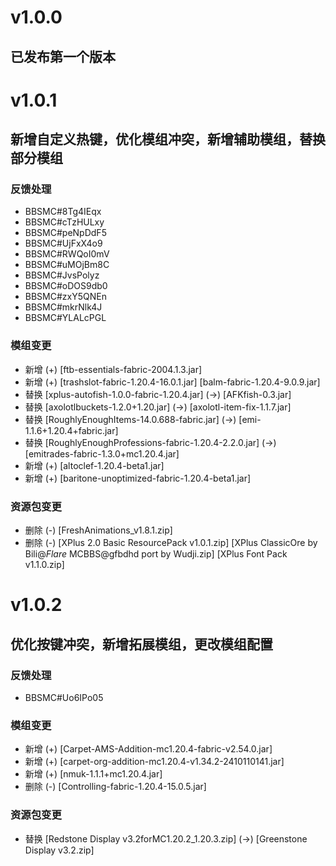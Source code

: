 # **v1.0.0**

## 已发布第一个版本

# **v1.0.1**

## 新增自定义热键，优化模组冲突，新增辅助模组，替换部分模组

### 反馈处理

- BBSMC#8Tg4IEqx
- BBSMC#cTzHULxy
- BBSMC#peNpDdF5
- BBSMC#UjFxX4o9
- BBSMC#RWQoI0mV
- BBSMC#uMOjBm8C
- BBSMC#JvsPolyz
- BBSMC#oDOS9db0
- BBSMC#zxY5QNEn
- BBSMC#mkrNlk4J
- BBSMC#YLALcPGL

### 模组变更

- 新增 (+) [ftb-essentials-fabric-2004.1.3.jar]
- 新增 (+) [trashslot-fabric-1.20.4-16.0.1.jar] [balm-fabric-1.20.4-9.0.9.jar]
- 替换 [xplus-autofish-1.0.0-fabric-1.20.4.jar] (->) [AFKfish-0.3.jar]
- 替换 [axolotlbuckets-1.2.0+1.20.jar] (->) [axolotl-item-fix-1.1.7.jar]
- 替换 [RoughlyEnoughItems-14.0.688-fabric.jar] (->) [emi-1.1.6+1.20.4+fabric.jar]
- 替换 [RoughlyEnoughProfessions-fabric-1.20.4-2.2.0.jar] (->) [emitrades-fabric-1.3.0+mc1.20.4.jar]
- 新增 (+) [altoclef-1.20.4-beta1.jar]
- 新增 (+) [baritone-unoptimized-fabric-1.20.4-beta1.jar]
  
### 资源包变更

- 删除 (-) [FreshAnimations_v1.8.1.zip]
- 删除 (-) [XPlus 2.0 Basic ResourcePack v1.0.1.zip] [XPlus ClassicOre by Bili@_Flare_ MCBBS@gfbdhd port by Wudji.zip] [XPlus Font Pack v1.1.0.zip]

# **v1.0.2**

## 优化按键冲突，新增拓展模组，更改模组配置

### 反馈处理

- BBSMC#Uo6IPo05

### 模组变更

- 新增 (+) [Carpet-AMS-Addition-mc1.20.4-fabric-v2.54.0.jar]
- 新增 (+) [carpet-org-addition-mc1.20.4-v1.34.2-2410110141.jar]
- 新增 (+) [nmuk-1.1.1+mc1.20.4.jar]
- 删除 (-) [Controlling-fabric-1.20.4-15.0.5.jar]

### 资源包变更

- 替换 [Redstone Display v3.2forMC1.20.2_1.20.3.zip] (->) [Greenstone Display v3.2.zip]